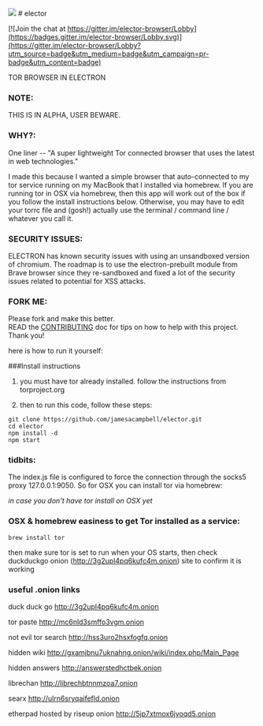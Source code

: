 <img src='https://cloud.githubusercontent.com/assets/616585/18190724/c47550ee-7092-11e6-9cb4-15e02b9ca298.png'/> 
# elector

[![Join the chat at https://gitter.im/elector-browser/Lobby](https://badges.gitter.im/elector-browser/Lobby.svg)](https://gitter.im/elector-browser/Lobby?utm_source=badge&utm_medium=badge&utm_campaign=pr-badge&utm_content=badge)

TOR BROWSER IN ELECTRON

### NOTE:   
THIS IS IN ALPHA, USER BEWARE. 

### WHY?:   
One liner -- "A super lightweight Tor connected browser that uses the latest in web technologies."

I made this because I wanted a simple browser that auto-connected to my tor service running on my MacBook that I installed via homebrew. If you are running tor in OSX via homebrew, then this app will work out of the box if you follow the install instructions below. Otherwise, you may have to edit your torrc file and (gosh!) actually use the terminal / command line / whatever you call it.

### SECURITY ISSUES:   
ELECTRON has known security issues with using an unsandboxed version of chromium. The roadmap is to use the electron-prebuilt module from Brave browser since they re-sandboxed and fixed a lot of the security issues related to potential for XSS attacks.

### FORK ME:   
Please fork and make this better.   
READ the [CONTRIBUTING](https://github.com/jamesacampbell/elector/blob/master/CONTRIBUTING.md) doc for tips on how to help with this project. Thank you!

here is how to run it yourself:

###Install instructions

1. you must have tor already installed. follow the instructions from torproject.org

2. then to run this code, follow these steps:
```
git clone https://github.com/jamesacampbell/elector.git
cd elector
npm install -d
npm start
```

### tidbits:

The index.js file is configured to force the connection through the socks5 proxy 127.0.0.1:9050. So for OSX you can install tor via homebrew:

_in case you don't have tor install on OSX yet_

### OSX & homebrew easiness to get Tor installed as a service:

```
brew install tor
```
then make sure tor is set to run when your OS starts, then check duckduckgo onion (http://3g2upl4pq6kufc4m.onion) site to confirm it is working

### useful .onion links

duck duck go http://3g2upl4pq6kufc4m.onion

tor paste http://mc6nld3smffo3vgm.onion

not evil tor search http://hss3uro2hsxfogfq.onion

hidden wiki http://gxamjbnu7uknahng.onion/wiki/index.php/Main_Page

hidden answers http://answerstedhctbek.onion

librechan http://librechbtnnmzoa7.onion

searx http://ulrn6sryqaifefld.onion

etherpad hosted by riseup onion http://5jp7xtmox6jyoqd5.onion
